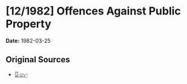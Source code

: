 # [12/1982] Offences Against Public Property

**Date:** 1982-03-25

## Original Sources

- [සිංහල](https://documents.gov.lk/view/acts/1982/3/12-1982_S.pdf)
